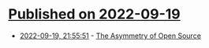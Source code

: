 # [Published on 2022-09-19](index.md)

* [2022-09-19, 21:55:51](https://lobste.rs/s/irq6un/asymmetry_open_source) - [The Asymmetry of Open Source](https://matt.life/writing/the-asymmetry-of-open-source)
